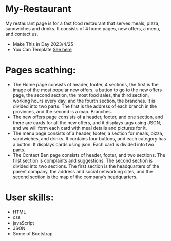 # My-Restaurant
My restaurant page is for a fast food restaurant that serves meals, pizza, sandwiches and drinks. It consists of 4 home pages, new offers, a menu, and contact us.
- Make This in Day 2023/4/25
- You Can Template [See here](https://andro-emad.github.io/My-Restaurant/)
# Pages scathing:
- The Home page consists of header, footer, 4 sections, the first is the image of the most popular new offers, a button to go to the new offers page, the second section, the most food sales, the third section, working hours every day, and the fourth section, the branches. It is divided into two parts. The first is the address of each branch in the provinces, and the second is a map. Branches.
- The new offers page consists of a header, footer, and one section, and there are cards for all the new offers, and it displays tags using JSON, and we will form each card with meal details and pictures for it.
- The menu page consists of a header, footer, a section for meals, pizza, sandwiches, and drinks. It contains four buttons, and each category has a button. It displays cards using json. Each card is divided into two parts.
- The Contact Ben page consists of header, footer, and two sections. The first section is complaints and suggestions. The second section is divided into two sections. The first section is the headquarters of the parent company, the address and social networking sites, and the second section is the map of the company’s headquarters.
# User skills:
- HTML
- css
- javaScript
- JSON
- Some of Bootstrap
